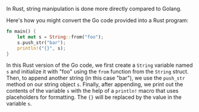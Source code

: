 In Rust, string manipulation is done more directly compared to Golang. 

Here's how you might convert the Go code provided into a Rust program:

```rust
fn main() {
    let mut s = String::from("foo");
    s.push_str("bar");
    println!("{}", s);
}
```
In this Rust version of the Go code, we first create a `String` variable named `s` and initialize it with "foo" using the `from` function from the `String` struct. Then, to append another string (in this case "bar"), we use the `push_str` method on our string object `s`. Finally, after appending, we print out the contents of the variable `s` with the help of a `println!` macro that uses placeholders for formatting. The `{}` will be replaced by the value in the variable `s`.
